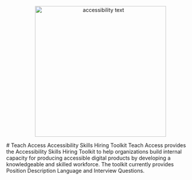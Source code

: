 <p align="center"><img src="images/teach_access_logo.svge" width="350" alt="accessibility text"></p>
# Teach Access Accessibility Skills Hiring Toolkit
Teach Access provides the Accessibility Skills Hiring Toolkit to help organizations build internal capacity for producing accessible digital products by developing a knowledgeable and skilled workforce. The toolkit currently provides Position Description Language and Interview Questions. 
